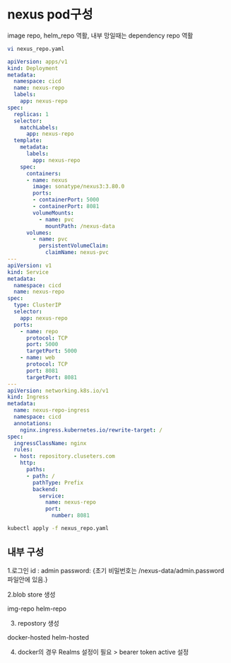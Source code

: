# nexus pod구성 
image repo, helm_repo 역활, 내부 망일때는 dependency repo 역활

```bash
vi nexus_repo.yaml
```
```yaml
apiVersion: apps/v1
kind: Deployment
metadata:
  namespace: cicd
  name: nexus-repo
  labels:
    app: nexus-repo
spec:
  replicas: 1
  selector:
    matchLabels:
      app: nexus-repo
  template:
    metadata:
      labels:
        app: nexus-repo
    spec:
      containers:
      - name: nexus
        image: sonatype/nexus3:3.80.0
        ports:
        - containerPort: 5000
        - containerPort: 8081
        volumeMounts:
          - name: pvc
            mountPath: /nexus-data
      volumes:
        - name: pvc
          persistentVolumeClaim:
            claimName: nexus-pvc
---
apiVersion: v1
kind: Service
metadata:
  namespace: cicd
  name: nexus-repo
spec:
  type: ClusterIP
  selector:
    app: nexus-repo
  ports:
    - name: repo
      protocol: TCP
      port: 5000
      targetPort: 5000
    - name: web
      protocol: TCP
      port: 8081
      targetPort: 8081
---
apiVersion: networking.k8s.io/v1
kind: Ingress
metadata:
  name: nexus-repo-ingress
  namespace: cicd
  annotations:
    nginx.ingress.kubernetes.io/rewrite-target: /
spec:
  ingressClassName: nginx
  rules:
  - host: repository.cluseters.com
    http:
      paths:
      - path: /
        pathType: Prefix
        backend:
          service:
            name: nexus-repo
            port:
              number: 8081
```
```bash
kubectl apply -f nexus_repo.yaml
```

## 내부 구성

1.로그인
id : admin
password: {초기 비밀번호는 /nexus-data/admin.password 파일안에 있음.}

2.blob store 생성

img-repo
helm-repo

3. repostory 생성

docker-hosted
helm-hosted

4. docker의 경우
Realms 설정이 필요 > bearer token active 설정
